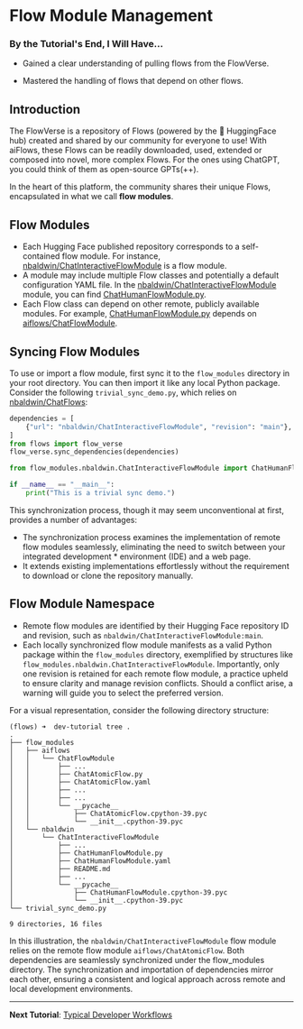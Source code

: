 # Flow Module Management

### By the Tutorial's End, I Will Have...

* Gained a clear understanding of pulling flows from the FlowVerse.

* Mastered the handling of flows that depend on other flows.

## Introduction

The FlowVerse is a repository of Flows (powered by the 🤗 HuggingFace hub) created and shared by our community for everyone to use! With aiFlows, these Flows can be readily downloaded, used, extended or composed into novel, more complex Flows. For the ones using ChatGPT, you could think of them as open-source GPTs(++). 

In the heart of this platform, the community shares their unique Flows, encapsulated in what we call **flow modules**.

## Flow Modules

- Each Hugging Face published repository corresponds to a self-contained flow module. For instance, [nbaldwin/ChatInteractiveFlowModule](https://huggingface.co/nbaldwin/ChatInteractiveFlowModule) is a flow module.
- A module may include multiple Flow classes and potentially a default configuration YAML file. In the [nbaldwin/ChatInteractiveFlowModule](https://huggingface.co/nbaldwin/ChatInteractiveFlowModule) module, you can find [ChatHumanFlowModule.py](https://huggingface.co/nbaldwin/ChatInteractiveFlowModule/blob/main/ChatHumanFlowModule.py).
- Each Flow class can depend on other remote, publicly available modules. For example, [ChatHumanFlowModule.py](https://huggingface.co/aiflows/ChatInteractiveFlowModule/blob/main/ChatHumanFlowModule.py) depends on [aiflows/ChatFlowModule](https://huggingface.co/aiflows/ChatFlowModule).

## Syncing Flow Modules

To use or import a flow module, first sync it to the `flow_modules` directory in your root directory. You can then import it like any local Python package. Consider the following `trivial_sync_demo.py`, which relies on [nbaldwin/ChatFlows](https://huggingface.co/nbaldwin/ChatInteractiveFlowModule):

```python
dependencies = [
    {"url": "nbaldwin/ChatInteractiveFlowModule", "revision": "main"},
]
from flows import flow_verse
flow_verse.sync_dependencies(dependencies)

from flow_modules.nbaldwin.ChatInteractiveFlowModule import ChatHumanFlowModule

if __name__ == "__main__":
	print("This is a trivial sync demo.")
```

This synchronization process, though it may seem unconventional at first, provides a number of advantages:
* The synchronization process examines the implementation of remote flow modules seamlessly, eliminating the need to switch between your integrated development * environment (IDE) and a web page.
* It extends existing implementations effortlessly without the requirement to download or clone the repository manually.

## Flow Module Namespace

* Remote flow modules are identified by their Hugging Face repository ID and revision, such as `nbaldwin/ChatInteractiveFlowModule:main`.
* Each locally synchronized flow module manifests as a valid Python package within the `flow_modules` directory, exemplified by structures like `flow_modules.nbaldwin.ChatInteractiveFlowModule`. Importantly, only one revision is retained for each remote flow module, a practice upheld to ensure clarity and manage revision conflicts. Should a conflict arise, a warning will guide you to select the preferred version.

For a visual representation, consider the following directory structure:

```shell
(flows) ➜  dev-tutorial tree .
.
├── flow_modules
│   ├── aiflows
│   │   └── ChatFlowModule
│   │       ├── ...
│   │       ├── ChatAtomicFlow.py
│   │       ├── ChatAtomicFlow.yaml
│   │       ├── ...
│   │       ├── ...
│   │       └── __pycache__
│   │           ├── ChatAtomicFlow.cpython-39.pyc
│   │           └── __init__.cpython-39.pyc
│   └── nbaldwin
│       └── ChatInteractiveFlowModule
│           ├── ...
│           ├── ChatHumanFlowModule.py
│           ├── ChatHumanFlowModule.yaml
│           ├── README.md
│           ├── ...
│           └── __pycache__
│               ├── ChatHumanFlowModule.cpython-39.pyc
│               └── __init__.cpython-39.pyc
└── trivial_sync_demo.py

9 directories, 16 files
```
In this illustration, the `nbaldwin/ChatInteractiveFlowModule` flow module relies on the remote flow module `aiflows/ChatAtomicFlow`. Both dependencies are seamlessly synchronized under the flow_modules directory. The synchronization and importation of dependencies mirror each other, ensuring a consistent and logical approach across remote and local development environments.

____

**Next Tutorial**: [Typical Developer Workflows](./typical_developer_workflows.md)